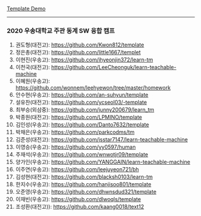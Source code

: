 [Template Demo](https://sonata-bell.github.io/learn-teachable-machine/template/)

---

### 2020 우송대학교 주관 동계 SW 융합 캠프

1. 권도형(대전고): https://github.com/Kwon812/template
2. 정은총(대전고): https://github.com/little1667/templet
3. 이현진(우송고): https://github.com/ihyeonjin372/learn-tm
4. 이천국(대전고): https://github.com/LeeCheonguk/learn-teachable-machine
5. 이혜원(우송고): https://github.com/wonnem/leehyewon/tree/master/homework
6. 안수현(우송고): https://github.com/an-suhyun/template
7. 설유찬(대전고): https://github.com/ycseol03/-template
8. 최부승(외삼중): https://github.com/junny200679/learn_tm
9. 박종원(대전고): https://github.com/LPMINO/template
10. 김인성(우송고): https://github.com/Danto7632/template
11. 박채은(우송고): https://github.com/parkcodms/tm
12. 김준성(대전고): https://github.com/jsstar7147/learn-teachable-machine
13. 이영승(우송고): https://github.com/yy0597/human
14. 주재석(우송고): https://github.com/wnwotjr09/template
15. 양가인(우송고): https://github.com/YANGGAIN/learn-teachable-machine
16. 이주연(우송고): https://github.com/leejuyeon721/bh
17. 김성현(대전고): https://github.com/blacksh0103/learn-tm
18. 한지수(우송고): https://github.com/hanjisoo801/template
19. 오준영(우송고): https://github.com/dhwnsdud321/template
20. 이재빈(우송고): https://github.com/dlwoqls/template
21. 조성환(대전고)): https://github.com/kaang0018/text12
